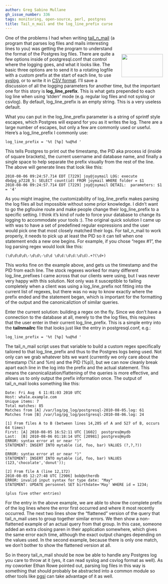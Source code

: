 ```yaml
---
author: Greg Sabino Mullane
gh_issue_number: 336
tags: monitoring, open-source, perl, postgres
title: Tail_n_mail and the log_line_prefix curse
---
```


<a href="/blog/2010/08/06/tailnmail-and-loglineprefix-curse/image-0-big.jpeg" onblur="try {parent.deselectBloggerImageGracefully();} catch(e) {}"><img alt="" border="0" id="BLOGGER_PHOTO_ID_5502309252316445506" src="/blog/2010/08/06/tailnmail-and-loglineprefix-curse/image-0.jpeg" style="float:right; margin:60px 0 10px 10px;cursor:pointer; cursor:hand;width: 132px; height: 74px;"/></a>

One of the problems I had when writing [tail_n_mail](https://bucardo.org/tail_n_mail/) (a program that parses log files and mails interesting lines to you) was getting the program to understand the format of the Postgres log files. There are quite a few options inside of postgresql.conf that control where the logging goes, and what it looks like. The basic three options are to send it to a rotating logfile with a custom prefix at the start of each line, to use [syslog](https://en.wikipedia.org/wiki/Syslog), or to write it in [CSV format](https://www.postgresql.org/docs/current/static/runtime-config-logging.html#RUNTIME-CONFIG-LOGGING-CSVLOG). I’ll save a discussion of all the logging parameters for another time, but the important one for this story is **log_line_prefix**. This is what gets prepended to each log line when using ‘stderr’ mode (e.g. regular log files and not syslog or csvlog). By default, log_line_prefix is an empty string. This is a very useless default.

What you can put in the log_line_prefix parameter is a string of sprintf style escapes, which Postgres will expand for you as it writes the log. There are a large number of escapes, but only a few are commonly used or useful. Here’s a log_line_prefix I commonly use:

```nohighlight
log_line_prefix = '%t [%p] %u@%d '
```

This tells Postgres to print out the timestamp, the PID aka process id (inside of square brackets), the current username and database name, and finally a single space to help separate the prefix visually from the rest of the line. The above will generate lines that look like this:

```plaintext
2010-08-06 09:24:57.714 EDT [7229] joy@joymail LOG: execute dbdpg_p7228_5: SELECT count(id) FROM joymail WHERE folder = $1
2010-08-06 09:24:57.714 EDT [7229] joy@joymail DETAIL:  parameters: $1 = '4'
```

As you might imagine, the customizability of log_line_prefix makes parsing the log files all but impossible without some prior knowledge. I didn’t want to go the pgfouine route and make people change their log_line_prefix to a specific setting. I think it’s kind of rude to force your database to change its logging to accommodate your tools :). The original quick solution I came up with was to have a set of predefined regular expressions and the user would pick one that most closely matched their logs. For tail_n_mail to work properly, it needs to pick up at least the PID so it can tell when one statement ends a new one begins. For example, if you chose “regex #1”, the log parsing regex would look like this:

```nohighlight
(\d\d\d\d\-\d\d\-\d\d \d\d:\d\d:\d\d).+?(\d+)
```

This works fine on the example above, and gets us the timestamp and the PID from each line. The stock regexes worked for many different log_line_prefixes I came across that our clients were using, but I was never very happy with this solution. Not only was it susceptible to failing completely when a client was using a log_line_prefix not fitting into the current list of regexes, but there was no way to know exactly where the prefix ended and the statement began, which is important for the formatting of the output and the canonicaliztion of similar queries.

Enter the current solution: building a regex on the fly. Since we don’t have a connection to the database at all, merely to the the log files, this requires that the user enter in their current log_line_prefix. This is a simple entry into the **tailnmailrc** file that looks just like the entry in postgresql.conf, e.g.:

```nohighlight
log_line_prefix = '%t [%p] %u@%d '
```

The tail_n_mail script uses that variable to build a custom regex specifically tailored to that log_line_prefix and thus to the Postgres logs being used. Not only can we grab whatever bits we want (currently we only care about the timestamp (%t and %m) and the PID (%p)), but we can now cleanly break apart each line in the log into the prefix and the actual statement. This means the canonicalization/flattening of the queries is more effective, and allows us to only output the prefix information once. The output of tail_n_mail looks something like this:

```nohighlight
Date: Fri Aug  6 11:01:03 2010 UTC
Host: whale.example.com
Unique items: 7
Total matches: 85
Matches from [A] /var/log/pg_log/postgresql-2010-08-05.log: 61
Matches from [B] /var/log/pg_log/postgresql-2010-08-06.log: 24

[1] From files A to B (between lines 14,205 of A and 527 of B, occurs 64 times)
First: [A] 2010-08-05 16:52:11 UTC [1602]  postgres@mydb
Last:  [B] 2010-08-06 01:18:14 UTC [20981] postgres@mydb
ERROR: syntax error at or near ")"
STATEMENT: INSERT INTO mytable (id, foo, bar) VALUES (?,?,?))
-
ERROR: syntax error at or near ")"
STATEMENT: INSERT INTO mytable (id, foo, bar) VALUES (123,'chocolate','donut'));

[2] From file A (line 12,172)
2010-08-05 12:27:48 UTC [2906] bob@otherdb
ERROR: invalid input syntax for type date: "May"
STATEMENT: UPDATE personnel SET birthdate='May' WHERE id = 1234;

(plus five other entries)
```

For the entry in the above example, we are able to show the complete prefix of the log lines where the error first occurred and where it most recently occurred. The next two lines show the “flattened” version of the query that tail_n_mail uses to group together similar errors. We then show a non-flattened example of an actual query from that group. In this case, someone added an extra closing paren in their application somewhere, which gives the same error each time, although the exact output changes depending on the values used. In the second example, because there is only one match, we don’t bother to show the flattened version at all.

So in theory tail_n_mail should be now be able to handle any Postgres log you care to throw at it (yes, it can read syslog and csvlog format as well). As my coworker Ethan Rowe pointed out, parsing log files in this way is something that should probably be abstracted into a common module so other tools like [pgsi](https://bucardo.org/Pgsi/) can take advantage of it as well.
